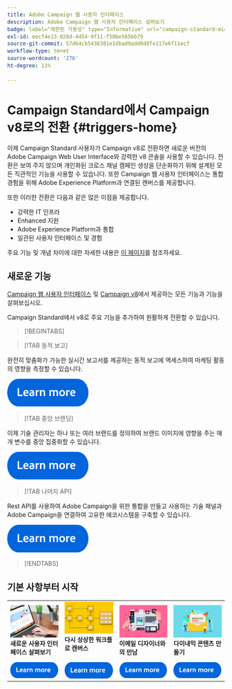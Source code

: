 ```yaml
---
title: Adobe Campaign 웹 사용자 인터페이스
description: Adobe Campaign 웹 사용자 인터페이스 살펴보기
badge: label="제한된 가용성" type="Informative" url="campaign-standard-migration-home.md" tooltip="마이그레이션된 사용자 Campaign Standard으로 제한됨"
exl-id: eecf4e13-820d-4454-9f11-f50be565bb79
source-git-commit: 57d64cb5436381e1dbad9add0d8fe117e6f11ecf
workflow-type: tm+mt
source-wordcount: '276'
ht-degree: 11%

---
```


# Campaign Standard에서 Campaign v8로의 전환 {#triggers-home}

이제 Campaign Standard 사용자가 Campaign v8로 전환하면 새로운 버전의 Adobe Campaign Web User Interface와 강력한 v8 콘솔을 사용할 수 있습니다. 전환은 보여 주지 않으며 개인화된 크로스 채널 캠페인 생성을 단순화하기 위해 설계된 모든 직관적인 기능을 사용할 수 있습니다. 또한 Campaign 웹 사용자 인터페이스는 통합 경험을 위해 Adobe Experience Platform과 연결된 캔버스를 제공합니다.

또한 이러한 전환은 다음과 같은 많은 이점을 제공합니다.

* 강력한 IT 인프라
* Enhanced 지원
* Adobe Experience Platform과 통합
* 일관된 사용자 인터페이스 및 경험

주요 기능 및 개념 차이에 대한 자세한 내용은 [이 페이지](https://experienceleague.adobe.com/ko/docs/campaign-web/v8/start/acs-migration)를 참조하세요.

## 새로운 기능

[Campaign 웹 사용자 인터페이스](https://experienceleague.adobe.com/ko/docs/campaign-web/v8/campaign-web-home) 및 [Campaign v8](https://experienceleague.adobe.com/ko/docs/campaign/campaign-v8/campaign-home)에서 제공하는 모든 기능과 기능을 살펴보십시오.

Campaign Standard에서 v8로 주요 기능을 추가하여 원활하게 전환할 수 있습니다.

>[!BEGINTABS]

>[!TAB 동적 보고]

완전히 맞춤화가 가능한 실시간 보고서를 제공하는 동적 보고에 액세스하여 마케팅 활동의 영향을 측정할 수 있습니다.

[![이미지](assets/do-not-localize/learn-more-button.svg)](reporting/get-started-reporting.md)

>[!TAB 중앙 브랜딩]

이제 기술 관리자는 하나 또는 여러 브랜드를 정의하여 브랜드 이미지에 영향을 주는 매개 변수를 중앙 집중화할 수 있습니다.

[![이미지](assets/do-not-localize/learn-more-button.svg)](branding/branding-gs.md)

>[!TAB 나머지 API]

Rest API를 사용하여 Adobe Campaign을 위한 통합을 만들고 사용하는 기술 패널과 Adobe Campaign을 연결하여 고유한 에코시스템을 구축할 수 있습니다.

[![이미지](assets/do-not-localize/learn-more-button.svg)](api/get-started-apis.md)

>[!ENDTABS]

## 기본 사항부터 시작

<table style="table-layout:fixed">
  <tr style="border: 0;">
    <td>
    <a href="https://experienceleague.adobe.com/ko/docs/campaign-web/v8/start/user-interface"><img src="assets/do-not-localize/menu-ui.jpeg"></a>
    <div><strong>새로운 사용자 인터페이스 살펴보기</strong><br/></div>
    </td>
    <td>
    <a href="https://experienceleague.adobe.com/ko/docs/campaign-web/v8/wf/gs-workflows"><img src="assets/do-not-localize/menu-workflows.jpeg"></a>
    <div><strong>다시 상상한 워크플로 캔버스</strong><br/></div><br/>
    </td>
    <td>
    <a href="https://experienceleague.adobe.com/ko/docs/campaign-web/v8/msg/email/content/start-design/get-started-email-designer"><img src="assets/do-not-localize/menu-email.png"></a>
    <div><strong>이메일 디자이너와의 만남</strong><br/>
    </div></td>
    <td>
    <a href="https://experienceleague.adobe.com/ko/docs/campaign-web/v8/msg/dynamic-content/gs-personalization"><img src="assets/do-not-localize/menu-dynamic.png"></a>
    <div><strong>다이내믹 콘텐츠 만들기</strong><br/></div>
    </td>
  </tr>
  <tr style="border: 0;">
    <td align="center"><a href="https://experienceleague.adobe.com/ko/docs/campaign-web/v8/start/user-interface"><img src="assets/do-not-localize/learn-more-button.svg"></a></td>
    <td align="center"><a href="https://experienceleague.adobe.com/ko/docs/campaign-web/v8/wf/gs-workflows"><img src="assets/do-not-localize/learn-more-button.svg"></a></td>
    <td align="center"><a href="https://experienceleague.adobe.com/ko/docs/campaign-web/v8/msg/email/content/start-design/get-started-email-designer"><img src="assets/do-not-localize/learn-more-button.svg"></a></td>
    <td align="center"><a href="https://experienceleague.adobe.com/ko/docs/campaign-web/v8/msg/dynamic-content/gs-personalization"><img src="assets/do-not-localize/learn-more-button.svg"></a></td>
    </tr>
</table>

